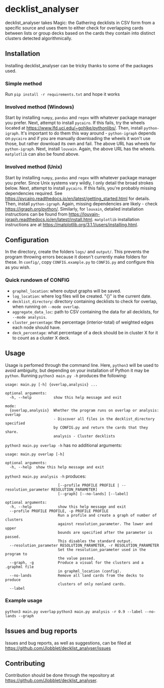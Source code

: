 # decklist_analyser
decklist_analyser takes Magic: the Gathering decklists in CSV form from
a specific source and uses them to either check for overlapping cards
between lists or group decks based on the cards they contain into
distinct clusters detected algorithmically.
## Installation
Installing decklist_analyser can be tricky thanks to some of the
packages used.
### Simple method
Run `pip install -r requirements.txt` and hope it works
### Involved method (Windows)
Start by installing `numpy`, `pandas` and `regex` with whatever package
manager you prefer.
Next, attempt to install `pycairo`. If this fails, try the wheels
located at https://www.lfd.uci.edu/~gohlke/pythonlibs/.
Then, install `python-igraph`. It's important to do them this way
around - `python-igraph` depends on `pycairo` and if you are manually
downloading the wheels it won't use those, but rather download its own
and fail. The above URL has wheels for `python-igraph`.
Next, install `louvain`. Again, the above URL has the wheels.
`matplotlib` can also be found above.
### Involved method (Unix)
Start by installing `numpy`, `pandas` and `regex` with whatever package
manager you prefer.
Since Unix systems vary wildly, I only detail the broad strokes below.
Next, attempt to install `pycairo`. If this fails, you're probably
missing dependencies required. See
https://pycairo.readthedocs.io/en/latest/getting_started.html for
details.
Then, install `python-igraph`. Again, missing dependencies are likely -
check https://igraph.org/python/.
Similarly, for `louvain`, detailed installation instructions can be
found from https://louvain-igraph.readthedocs.io/en/latest/install.html.
`matplotlib` installation instructions are at https://matplotlib.org/3.1.1/users/installing.html.
## Configuration
In the directory, create the folders `logs/` and `output/`.
This prevents the program throwing errors because it doesn't currently
make folders for these.
In `config/`, copy `CONFIG.example.py` to `CONFIG.py` and configure this
as you wish.
### Quick rundown of CONFIG
* `graphml_location`: where output graphs will be saved.
* `log_location`: where log files will be created. "{}" is the current
date.
* `decklist_directory`: directory containing decklists to check for
overlap, when running on `--mode overlap`.
* `aggregate_data_loc`: path to CSV containing the data for all
decklists, for `--mode analysis`.
* `cluster_percentage`: the percentage (interior-total) of weighted
edges each node should have.
* `deck_percentage`: what percentage of a deck should be in cluster X
for it to count as a cluster X deck.
## Usage
Usage is perfomed through the command line. Here, `python3` will be used
to avoid ambiguity, but depending on your installation of Python it may
be `python`.
Running `python3 main.py -h` produces the following:
```
usage: main.py [-h] {overlap,analysis} ...

optional arguments:
  -h, --help          show this help message and exit

mode:
  {overlap,analysis}  Whether the program runs on overlap or analysis: overlap
                      - Discover all files in the decklist_directory specified
                      by CONFIG.py and return the cards that they share.
                      analysis - Cluster decklists
```
`python3 main.py overlap -h` has no additional arguments:
```
usage: main.py overlap [-h]

optional arguments:
  -h, --help  show this help message and exit
```
`python3 main.py analysis -h` produces:
```usage: main.py analysis [-h]
                        [--profile PROFILE PROFILE | --resolution_parameter RESOLUTION_PARAMETER]
                        [--graph] [--no-lands] [--label]

optional arguments:
  -h, --help            show this help message and exit
  --profile PROFILE PROFILE, -p PROFILE PROFILE
                        Run a profile and create a graph of number of clusters
                        against resolution_parameter. The lower and upper
                        bounds are specified after the parameter is passed.
                        This disables the standard output.
  --resolution_parameter RESOLUTION_PARAMETER, -r RESOLUTION_PARAMETER
                        Set the resolution_parameter used in the program to
                        the value passed.
  --graph, -g           Produce a visual for the clusters and a .graphml file
                        in graphml_location (config).
  --no-lands            Remove all land cards from the decks to produce
                        clusters of only nonland cards.
  --label
```
### Example usage
`python3 main.py overlap`
`python3 main.py analysis -r 0.9 --label --no-lands --graph`
## Issues and bug reports
Issues and bug reports, as well as suggestions, can be filed at
https://github.com/Jlobblet/decklist_analyser/issues
## Contributing
Contribution should be done through the repository at
https://github.com/Jlobblet/decklist_analyser.

